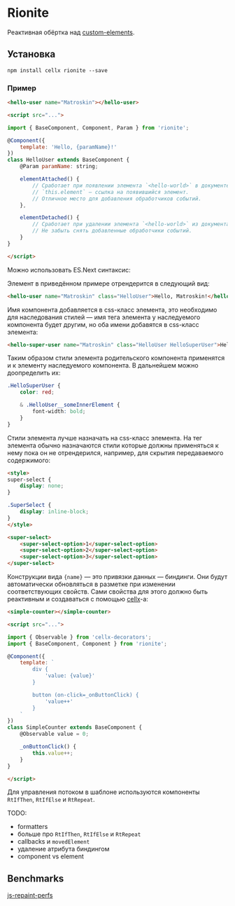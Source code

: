 # Rionite

Реактивная обёртка над [custom-elements](https://www.w3.org/TR/custom-elements/).

## Установка

```
npm install cellx rionite --save
```

### Пример

```html
<hello-user name="Matroskin"></hello-user>

<script src="...">

import { BaseComponent, Component, Param } from 'rionite';

@Component({
    template: 'Hello, {paramName}!'
})
class HelloUser extends BaseComponent {
    @Param paramName: string;

    elementAttached() {
        // Сработает при появлении элемента `<hello-world>` в документе.
        // `this.element` — ссылка на появившийся элемент.
        // Отличное место для добавления обработчиков событий.
    },

    elementDetached() {
        // Сработает при удалении элемента `<hello-world>` из документа.
        // Не забыть снять добавленные обработчики событий.
    }
}

</script>
```

Можно использовать ES.Next синтаксис:

Элемент в приведённом примере отрендерится в следующий вид:
```html
<hello-user name="Matroskin" class="HelloUser">Hello, Matroskin!</hello-user>
```

Имя компонента добавляется в css-класс элемента, это необходимо для наследования стилей — имя тега элемента у наследуемого компонента будет другим, но оба имени добавятся в css-класс элемента:
```html
<hello-super-user name="Matroskin" class="HelloUser HelloSuperUser">Hello, Matroskin!</hello-super-user>
```
Таким образом стили элемента родительского компонента применятся и к элементу наследуемого компонента. В дальнейшем можно доопределить их:
```css
.HelloSuperUser {
    color: red;

    & .HelloUser__someInnerElement {
        font-width: bold;
    }
}
```

Стили элемента лучше назначать на css-класс элемента. На тег элемента обычно назначаются стили которые должны применяться к нему пока он не отрендерился, например, для скрытия передаваемого содержимого:
```html
<style>
super-select {
    display: none;
}

.SuperSelect {
    display: inline-block;
}
</style>

<super-select>
    <super-select-option>1</super-select-option>
    <super-select-option>2</super-select-option>
    <super-select-option>3</super-select-option>
</super-select>
```

Конструкции вида `{name}` — это привязки данных — биндинги. Они будут автоматически обновляться в разметке при изменении соответствующих свойств. Сами свойства для этого должно быть реактивным и создаваться с помощью [cellx](https://github.com/Riim/cellx)-а:
```html
<simple-counter></simple-counter>

<script src="...">

import { Observable } from 'cellx-decorators';
import { BaseComponent, Component } from 'rionite';

@Component({
    template: `
        div {
            'value: {value}'
        }

        button (on-click=_onButtonClick) {
            'value++'
        }
    `
})
class SimpleCounter extends BaseComponent {
    @Observable value = 0;

    _onButtonClick() {
        this.value++;
    }
}

</script>
```

Для управления потоком в шаблоне используются компоненты `RtIfThen`, `RtIfElse` и `RtRepeat`.

TODO:
- formatters
- больше про `RtIfThen`, `RtIfElse` и `RtRepeat`
- callbacks и `movedElement`
- удаление атрибута биндингом
- component vs element

## Benchmarks

[js-repaint-perfs](http://mathieuancelin.github.io/js-repaint-perfs/)
